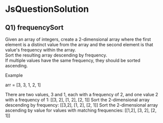 ﻿# JsQuestionSolution
 
## Q1) frequencySort
Given an array of integers, create a 2-dimensional array 
where the first element is a distinct value from the array and 
the second element is that value's frequency within the array.  
Sort the resulting array descending by frequency.  
If multiple values have the same frequency, they should be sorted ascending.

Example

arr = [3, 3, 1, 2, 1]

There are two values, 3 and 1, each with a frequency of 2, and one value 2 with a frequency of 1: [[3, 2], [1, 2], [2, 1]] 
Sort the 2-dimensional array descending by frequency: [[3,2], [1, 2], [2, 1]]
Sort the 2-dimensional array ascending by value for values with matching frequencies: [[1,2], [3, 2], [2, 1]]
